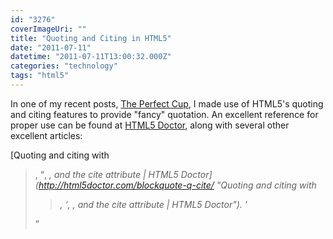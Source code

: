 ```yaml
---
id: "3276"
coverImageUri: ""
title: "Quoting and Citing in HTML5"
date: "2011-07-11"
datetime: "2011-07-11T13:00:32.000Z"
categories: "technology"
tags: "html5"
---
```


In one of my recent posts, [The Perfect Cup](https://www.brandonmartinez.com/2011/07/05/the-perfect-cup/ "The Perfect Cup"), I made use of HTML5's quoting and citing features to provide "fancy" quotation. An excellent reference for proper use can be found at [HTML5 Doctor](http://html5doctor.com/ "HTML5 Doctor"), along with several other excellent articles:

[Quoting and citing with <blockquote>, <q>, <cite>, and the cite attribute | HTML5 Doctor](http://html5doctor.com/blockquote-q-cite/ "Quoting and citing with
<blockquote>, <q>, <cite>, and the cite attribute | HTML5 Doctor").
